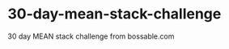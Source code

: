 30-day-mean-stack-challenge
===========================

30 day MEAN stack challenge from bossable.com
